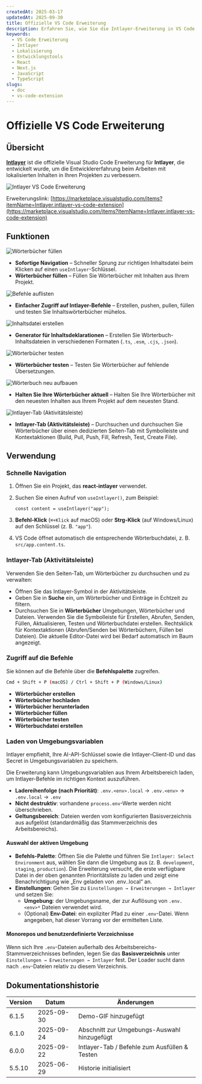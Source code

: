 ```yaml
---
createdAt: 2025-03-17
updatedAt: 2025-09-30
title: Offizielle VS Code Erweiterung
description: Erfahren Sie, wie Sie die Intlayer-Erweiterung in VS Code verwenden, um Ihren Entwicklungsworkflow zu verbessern. Navigieren Sie schnell zwischen lokalisierten Inhalten und verwalten Sie Ihre Wörterbücher effizient.
keywords:
  - VS Code Erweiterung
  - Intlayer
  - Lokalisierung
  - Entwicklungstools
  - React
  - Next.js
  - JavaScript
  - TypeScript
slugs:
  - doc
  - vs-code-extension
---
```


# Offizielle VS Code Erweiterung

## Übersicht

[**Intlayer**](https://marketplace.visualstudio.com/items?itemName=Intlayer.intlayer-vs-code-extension) ist die offizielle Visual Studio Code Erweiterung für **Intlayer**, die entwickelt wurde, um die Entwicklererfahrung beim Arbeiten mit lokalisierten Inhalten in Ihren Projekten zu verbessern.

![Intlayer VS Code Erweiterung](https://github.com/aymericzip/intlayer/blob/main/docs/assets/vs_code_extension_demo.gif?raw=true)

Erweiterungslink: [https://marketplace.visualstudio.com/items?itemName=Intlayer.intlayer-vs-code-extension](https://marketplace.visualstudio.com/items?itemName=Intlayer.intlayer-vs-code-extension)

## Funktionen

![Wörterbücher füllen](https://github.com/aymericzip/intlayer-vs-code-extension/blob/master/assets/vscode_extention_fill_active_dictionary.gif?raw=true)

- **Sofortige Navigation** – Schneller Sprung zur richtigen Inhaltsdatei beim Klicken auf einen `useIntlayer`-Schlüssel.
- **Wörterbücher füllen** – Füllen Sie Wörterbücher mit Inhalten aus Ihrem Projekt.

![Befehle auflisten](https://github.com/aymericzip/intlayer-vs-code-extension/blob/master/assets/vscode_extention_list_commands.gif?raw=true)

- **Einfacher Zugriff auf Intlayer-Befehle** – Erstellen, pushen, pullen, füllen und testen Sie Inhaltswörterbücher mühelos.

![Inhaltsdatei erstellen](https://github.com/aymericzip/intlayer-vs-code-extension/blob/master/assets/vscode_extention_create_content_file.gif?raw=true)

- **Generator für Inhaltsdeklarationen** – Erstellen Sie Wörterbuch-Inhaltsdateien in verschiedenen Formaten (`.ts`, `.esm`, `.cjs`, `.json`).

![Wörterbücher testen](https://github.com/aymericzip/intlayer-vs-code-extension/blob/master/assets/vscode_extention_test_missing_dictionary.gif?raw=true)

- **Wörterbücher testen** – Testen Sie Wörterbücher auf fehlende Übersetzungen.

![Wörterbuch neu aufbauen](https://github.com/aymericzip/intlayer-vs-code-extension/blob/master/assets/vscode_extention_rebuild_dictionary.gif?raw=true)

- **Halten Sie Ihre Wörterbücher aktuell** – Halten Sie Ihre Wörterbücher mit den neuesten Inhalten aus Ihrem Projekt auf dem neuesten Stand.

![Intlayer-Tab (Aktivitätsleiste)](https://github.com/aymericzip/intlayer-vs-code-extension/blob/master/assets/vscode_extention_search_dictionary.gif?raw=true)

- **Intlayer-Tab (Aktivitätsleiste)** – Durchsuchen und durchsuchen Sie Wörterbücher über einen dedizierten Seiten-Tab mit Symbolleiste und Kontextaktionen (Build, Pull, Push, Fill, Refresh, Test, Create File).

## Verwendung

### Schnelle Navigation

1. Öffnen Sie ein Projekt, das **react-intlayer** verwendet.
2. Suchen Sie einen Aufruf von `useIntlayer()`, zum Beispiel:

   ```tsx
   const content = useIntlayer("app");
   ```

3. **Befehl-Klick** (`⌘+Klick` auf macOS) oder **Strg-Klick** (auf Windows/Linux) auf den Schlüssel (z. B. `"app"`).
4. VS Code öffnet automatisch die entsprechende Wörterbuchdatei, z. B. `src/app.content.ts`.

### Intlayer-Tab (Aktivitätsleiste)

Verwenden Sie den Seiten-Tab, um Wörterbücher zu durchsuchen und zu verwalten:

- Öffnen Sie das Intlayer-Symbol in der Aktivitätsleiste.
- Geben Sie in **Suche** ein, um Wörterbücher und Einträge in Echtzeit zu filtern.
- Durchsuchen Sie in **Wörterbücher** Umgebungen, Wörterbücher und Dateien. Verwenden Sie die Symbolleiste für Erstellen, Abrufen, Senden, Füllen, Aktualisieren, Testen und Wörterbuchdatei erstellen. Rechtsklick für Kontextaktionen (Abrufen/Senden bei Wörterbüchern, Füllen bei Dateien). Die aktuelle Editor-Datei wird bei Bedarf automatisch im Baum angezeigt.

### Zugriff auf die Befehle

Sie können auf die Befehle über die **Befehlspalette** zugreifen.

```sh
Cmd + Shift + P (macOS) / Ctrl + Shift + P (Windows/Linux)
```

- **Wörterbücher erstellen**
- **Wörterbücher hochladen**
- **Wörterbücher herunterladen**
- **Wörterbücher füllen**
- **Wörterbücher testen**
- **Wörterbuchdatei erstellen**

### Laden von Umgebungsvariablen

Intlayer empfiehlt, Ihre AI-API-Schlüssel sowie die Intlayer-Client-ID und das Secret in Umgebungsvariablen zu speichern.

Die Erweiterung kann Umgebungsvariablen aus Ihrem Arbeitsbereich laden, um Intlayer-Befehle im richtigen Kontext auszuführen.

- **Ladereihenfolge (nach Priorität)**: `.env.<env>.local` → `.env.<env>` → `.env.local` → `.env`
- **Nicht destruktiv**: vorhandene `process.env`-Werte werden nicht überschrieben.
- **Geltungsbereich**: Dateien werden vom konfigurierten Basisverzeichnis aus aufgelöst (standardmäßig das Stammverzeichnis des Arbeitsbereichs).

#### Auswahl der aktiven Umgebung

- **Befehls-Palette**: Öffnen Sie die Palette und führen Sie `Intlayer: Select Environment` aus, wählen Sie dann die Umgebung aus (z. B. `development`, `staging`, `production`). Die Erweiterung versucht, die erste verfügbare Datei in der oben genannten Prioritätsliste zu laden und zeigt eine Benachrichtigung wie „Env geladen von .env.<env>.local“ an.
- **Einstellungen**: Gehen Sie zu `Einstellungen → Erweiterungen → Intlayer` und setzen Sie:
  - **Umgebung**: der Umgebungsname, der zur Auflösung von `.env.<env>*` Dateien verwendet wird.
  - (Optional) **Env-Datei**: ein expliziter Pfad zu einer `.env`-Datei. Wenn angegeben, hat dieser Vorrang vor der ermittelten Liste.

#### Monorepos und benutzerdefinierte Verzeichnisse

Wenn sich Ihre `.env`-Dateien außerhalb des Arbeitsbereichs-Stammverzeichnisses befinden, legen Sie das **Basisverzeichnis** unter `Einstellungen → Erweiterungen → Intlayer` fest. Der Loader sucht dann nach `.env`-Dateien relativ zu diesem Verzeichnis.

## Dokumentationshistorie

| Version | Datum      | Änderungen                                    |
| ------- | ---------- | --------------------------------------------- |
| 6.1.5   | 2025-09-30 | Demo-GIF hinzugefügt                          |
| 6.1.0   | 2025-09-24 | Abschnitt zur Umgebungs-Auswahl hinzugefügt   |
| 6.0.0   | 2025-09-22 | Intlayer-Tab / Befehle zum Ausfüllen & Testen |
| 5.5.10  | 2025-06-29 | Historie initialisiert                        |
